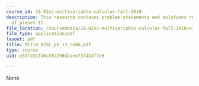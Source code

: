 ```yaml
---
course_id: 18-02sc-multivariable-calculus-fall-2010
description: This resource contains problem statements and solutions related to equations
  of planes II.
file_location: /coursemedia/18-02sc-multivariable-calculus-fall-2010/e3dfe31f46c58d296d2aee73f4b3f7e6_MIT18_02SC_pb_13_comb.pdf
file_type: application/pdf
layout: pdf
title: MIT18_02SC_pb_13_comb.pdf
type: course
uid: e3dfe31f46c58d296d2aee73f4b3f7e6

---
```

None